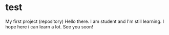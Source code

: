 # test
My first project (repository)
Hello there. I am student and I'm still learning. I hope here i can learn a lot. 
See you soon!
